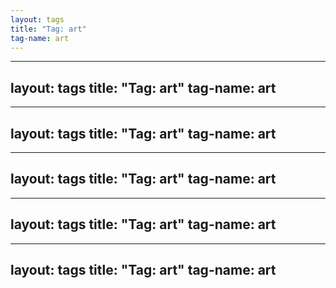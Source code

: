 ```yaml
---
layout: tags
title: "Tag: art"
tag-name: art
---
```

---
layout: tags
title: "Tag: art"
tag-name: art
---
---
layout: tags
title: "Tag: art"
tag-name: art
---
---
layout: tags
title: "Tag: art"
tag-name: art
---
---
layout: tags
title: "Tag: art"
tag-name: art
---
---
layout: tags
title: "Tag: art"
tag-name: art
---
